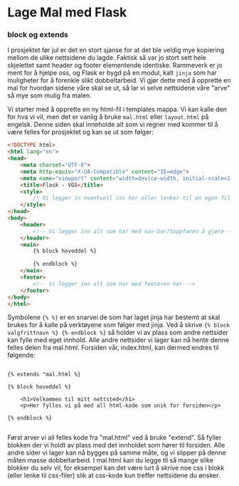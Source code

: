 # Lage Mal med Flask

### block og extends

I prosjektet før jul er det en stort sjanse for at det ble veldig mye kopiering mellom de ulike nettsidene du lagde. Faktisk så var jo stort sett hele skjelettet samt header og footer elementende identiske. Rammeverk er jo ment for å hjelpe oss, og Flask er bygd på en modul, kalt `jinja` som har muligheter for å forenkle slikt dobbeltarbeid. Vi gjør dette med å opprette en mal for hvordan sidene våre skal se ut, så lar vi selve nettsidene våre "arve" så mye som mulig fra malen.

Vi starter med å opprette en ny html-fil i templates mappa. Vi kan kalle den for hva vi vil, men det er vanlig å bruke `mal.html` eller `layout.html` på engelsk. Denne siden skal inneholde alt som vi regner med kommer til å være felles for prosjektet og kan se ut som følger:

```HTML
<!DOCTYPE html>
<html lang="en">
<head>
    <meta charset="UTF-8">
    <meta http-equiv="X-UA-Compatible" content="IE=edge">
    <meta name="viewport" content="width=device-width, initial-scale=1.0">
    <title>Flask - VGS</title>
    <style>
        /* Vi legger in eventuell css her eller lenker til en egen fil */
    </style>
</head>
<body>
    <header>
        <!-- Vi legger inn alt som har med nav-bar/toppfanen å gjøre -->
    </header>
    <main>
        {% block hoveddel %}

        {% endblock %}
    </main>
    <footer>
        <!-- Vi legger inn alt som har med footeren her -->
    </footer>
</body>
</html>

```

Symbolene `{% %}` er en snarvei de som har laget jinja har bestemt at skal brukes for å kalle på verktøyene som følger med jinja. Ved å skrive `{% block valgfrittnavn %} {% endblock %}` så holder vi av plass som andre nettsider kan fylle med eget innhold. Alle andre nettsider vi lager kan nå hente denne felles delen fra mal.html. Forsiden vår, index.html, kan dermed endres til følgende:

```HMTL

{% extends "mal.html %}

{% block hoveddel %}

    <h1>Velkommen til mitt nettsted</h1>
    <p>Her fylles vi på med all html-kode som unik for forsiden</p>

{% endblock %}


```

Først arver vi all felles kode fra "mal.html" ved å bruke "extend". Så fyller blokken der vi holdt av plass med det innholdet som hører til forsiden. Alle andre sider vi lager kan nå bygges på samme måte, og vi slipper på denne måten masse dobbeltarbeid. I mal.html kan du legge til så mange slike blokker du selv vil, for eksempel kan det være lurt å skrive noe css i blokk (eller lenke til css-filer) slik at css-kode kun treffer nettsidene du ønsker.